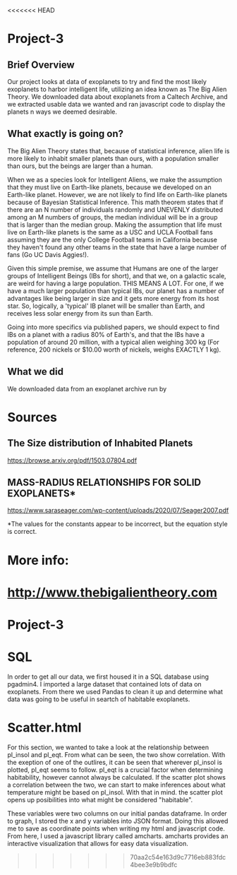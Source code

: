 <<<<<<< HEAD
# Project-3

## Brief Overview ##
Our project looks at data of exoplanets to try and find the most likely exoplanets to harbor intelligent life, utilizing an idea known as The Big Alien Theory. We downloaded data about exoplanets from a Caltech Archive, and we extracted usable data we wanted and ran javascript code to display the planets n ways we deemed desirable.

## What exactly is going on? ##
The Big Alien Theory states that, because of statistical inference, alien life is more likely to inhabit smaller planets than ours, with a population smaller than ours, but the beings are larger than a human.

When we as a species look for Intelligent Aliens, we make the assumption that they must live on Earth-like planets, because we developed on an Earth-like planet. However, we are not likely to find life on Earth-like planets because of Bayesian Statistical Inference. This math theorem states that if there are an N number of individuals randomly and UNEVENLY distributed among an M numbers of groups, the median individual will be in a group that is larger than the median group.
Making the assumption that life must live on Earth-like planets is the same as a USC and UCLA Football fans assuming they are the only College Football teams in California because they haven't found any other teams in the state that have a large number of fans (Go UC Davis Aggies!).

Given this simple premise, we assume that Humans are one of the larger groups of Intelligent Beings (IBs for short), and that we, on a galactic scale, are weird for having a large population. THIS MEANS A LOT. For one, if we have a much larger population than typical IBs, our planet has a number of advantages like being larger in size and it gets more energy from its host star. So, logically, a 'typical' IB planet will be smaller than Earth, and receives less solar energy from its sun than Earth.

Going into more specifics via published papers, we should expect to find IBs on a planet with a radius 80% of Earth's, and that the IBs have a population of around 20 million, with a typical alien weighing 300 kg (For reference, 200 nickels or $10.00 worth of nickels, weighs EXACTLY 1 kg).

## What we did ##
We downloaded data from an exoplanet archive run by  



# Sources

## The Size distribution of Inhabited Planets
https://browse.arxiv.org/pdf/1503.07804.pdf


## MASS-RADIUS RELATIONSHIPS FOR SOLID EXOPLANETS*
https://www.saraseager.com/wp-content/uploads/2020/07/Seager2007.pdf


*The values for the constants appear to be incorrect, but the equation style is correct.


# More info:
http://www.thebigalientheory.com
=======

# Project-3

# SQL 
   In order to get all our data, we first housed it in a SQL database using pgadmin4.  I imported a large dataset that contained lots of data on exoplanets.  From there we used Pandas to clean it up and determine what data was going to be useful in seartch of habitable exoplanets.  

# Scatter.html
   For this section, we wanted to take a look at the relationship between pl_insol and pl_eqt.  From what can be seen, the two show correlation.  With the exeption of one of the outlires, it can be seen that wherever pl_insol is plotted, pl_eqt seems to follow.  pl_eqt is a crucial factor when determining habitability, however cannot always be calculated.  If the scatter plot shows a correlation between the two, we can start to make inferences about what temperature might be based on pl_insol.  With that in mind. the scatter plot opens up posibilities into what might be considered "habitable". 

   These variables were two columns on our initial pandas dataframe.  In order to graph, I stored the x and y variables into JSON format.  Doing this allowed me to save as coordinate points when writing my html and javascript code.  From here, I used a javascript library called amcharts.  amcharts provides an interactive visualization that allows for easy data visualization.  
>>>>>>> 70aa2c54e163d9c7716eb883fdc4bee3e9b9bdfc
